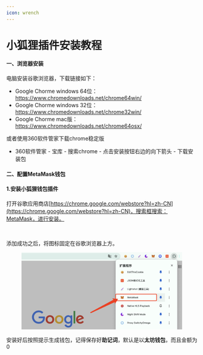 ```yaml
---
icon: wrench
---
```


# 小狐狸插件安装教程

#### 一、浏览器安装 <a href="#yi-liu-lan-qi-an-zhuang" id="yi-liu-lan-qi-an-zhuang"></a>

电脑安装谷歌浏览器，下载链接如下：

* Google Chorme windows 64位：https://www.chromedownloads.net/chrome64win/
* Google Chorme windows 32位：https://www.chromedownloads.net/chrome32win/
* Google Chorme mac版：https://www.chromedownloads.net/chrome64osx/

或者使用360软件管家下载chrome稳定版

* 360软件管家 - 宝库 - 搜索chrome - 点击安装按钮右边的向下箭头 - 下载安装包

#### 二、配置MetaMask钱包 <a href="#er-pei-zhi-metamask-qian-bao" id="er-pei-zhi-metamask-qian-bao"></a>

#### **1.安装小狐狸钱包插件** <a href="#id-1.-an-zhuang-xiao-hu-li-qian-bao-cha-jian" id="id-1.-an-zhuang-xiao-hu-li-qian-bao-cha-jian"></a>

&#x20;打开谷歌应用商店[https://chrome.google.com/webstore?hl=zh-CN](https://chrome.google.com/webstore?hl=zh-CN)，搜索框搜索：MetaMask，进行安装。

<figure><img src="https://nono-qihaos-organization.gitbook.io/~gitbook/image?url=https%3A%2F%2F793856861-files.gitbook.io%2F%7E%2Ffiles%2Fv0%2Fb%2Fgitbook-x-prod.appspot.com%2Fo%2Fspaces%252F0j2qpgMKJhvivD9oSMjb%252Fuploads%252FfMJU3dVeWftfINfWYxM6%252Fmeta1.png%3Falt%3Dmedia%26token%3Ddb1308d9-79f0-4a16-b93c-ed5b14fa1ff7&#x26;width=768&#x26;dpr=4&#x26;quality=100&#x26;sign=ad99e1d2&#x26;sv=1" alt=""><figcaption></figcaption></figure>

添加成功之后，将图标固定在谷歌浏览器上方。

<figure><img src="../.gitbook/assets/WX20241001-165912@2x.png" alt=""><figcaption></figcaption></figure>

安装好后按照提示生成钱包，记得保存好**助记词**，默认是以**太坊钱包**，而且金额为0

<figure><img src="https://nono-qihaos-organization.gitbook.io/~gitbook/image?url=https%3A%2F%2F793856861-files.gitbook.io%2F%7E%2Ffiles%2Fv0%2Fb%2Fgitbook-x-prod.appspot.com%2Fo%2Fspaces%252F0j2qpgMKJhvivD9oSMjb%252Fuploads%252FTpKaVrYLemve4ECISYyJ%252Fmeta1.png%3Falt%3Dmedia%26token%3D61d7e2fb-ed70-4907-b373-d64f733f3a5e&#x26;width=768&#x26;dpr=4&#x26;quality=100&#x26;sign=b65a48fc&#x26;sv=1" alt="" width="375"><figcaption></figcaption></figure>
